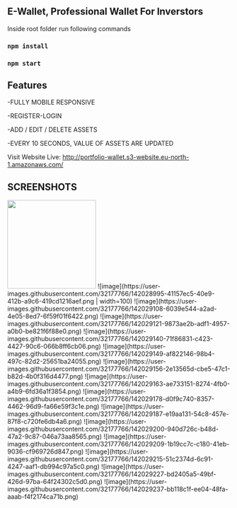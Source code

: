 E-Wallet, Professional Wallet For Inverstors
--------------------------------
Inside root folder run following commands  
### `npm install`
### `npm start`

Features
--------------------------------
-FULLY MOBILE RESPONSIVE 

-REGISTER-LOGIN 

-ADD / EDIT / DELETE ASSETS 

-EVERY 10 SECONDS, VALUE OF ASSETS ARE UPDATED


Visit Website Live: http://portfolio-wallet.s3-website.eu-north-1.amazonaws.com/

SCREENSHOTS
--------------------------------
<img src="https://user-images.githubusercontent.com/32177766/142028995-41157ec5-40e9-412b-a9c6-419cd1216aef.png" width="200">
![image](https://user-images.githubusercontent.com/32177766/142028995-41157ec5-40e9-412b-a9c6-419cd1216aef.png | width=100)
![image](https://user-images.githubusercontent.com/32177766/142029108-6039e544-a2ad-4e05-8ed7-6f59f01f6422.png)
![image](https://user-images.githubusercontent.com/32177766/142029121-9873ae2b-adf1-4957-a0b0-be821f6f88e0.png)
![image](https://user-images.githubusercontent.com/32177766/142029140-71f86831-c423-4427-90c6-066b8ff6cb06.png)
![image](https://user-images.githubusercontent.com/32177766/142029149-af822146-98b4-497c-82d2-25651ba24055.png)
![image](https://user-images.githubusercontent.com/32177766/142029156-2e13565d-cbe5-47c1-b82d-4b0f316d4477.png)
![image](https://user-images.githubusercontent.com/32177766/142029163-ae733151-8274-4fb0-a4b9-6fd36a1f3854.png)
![image](https://user-images.githubusercontent.com/32177766/142029178-d0f9c740-8357-4462-96d9-fa66e59f3c1e.png)
![image](https://user-images.githubusercontent.com/32177766/142029187-e19aa131-54c8-457e-87f8-c720fe6db4a6.png)
![image](https://user-images.githubusercontent.com/32177766/142029200-940d726c-b48d-47a2-9c87-046a73aa8565.png)
![image](https://user-images.githubusercontent.com/32177766/142029209-1b19cc7c-c180-41eb-9036-cf969726d847.png)
![image](https://user-images.githubusercontent.com/32177766/142029215-51c2374d-6c91-4247-aaf1-db994c97a5c0.png)
![image](https://user-images.githubusercontent.com/32177766/142029227-bd2405a5-49bf-426d-97ba-64f24302c5d0.png)
![image](https://user-images.githubusercontent.com/32177766/142029237-bb118c1f-ee04-48fa-aaab-f4f2174ca71b.png)
